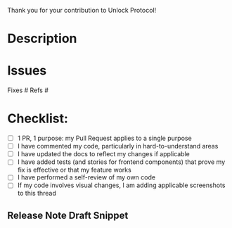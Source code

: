 Thank you for your contribution to Unlock Protocol!

# Description

<!--
Please include a summary of the change and which issue is fixed -include its number-. It's important that PRs connect to an existing issue, and we'll review this PR in part based on the content of that issue. Please also include relevant motivation and context.
-->

# Issues

<!-- This PR should fix or reference at least one existing issue ID. Add or delete as appropriate. -->

Fixes #
Refs #

# Checklist:

- [ ] 1 PR, 1 purpose: my Pull Request applies to a single purpose
- [ ] I have commented my code, particularly in hard-to-understand areas
- [ ] I have updated the docs to reflect my changes if applicable
- [ ] I have added tests (and stories for frontend components) that prove my fix is effective or that my feature works
- [ ] I have performed a self-review of my own code
- [ ] If my code involves visual changes, I am adding applicable screenshots to this thread

<!--
PS: [Read how to write the perfect pull request](https://blog.github.com/2015-01-21-how-to-write-the-perfect-pull-request/)
-->

## Release Note Draft Snippet

<!--

If relevant, please write a summary of your change that will be suitable for inclusion in the Release Notes for the next Unlock release.

-->

